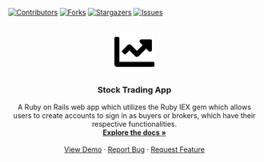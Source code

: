 <!-- PROJECT SHIELDS -->
<!--
*** See the bottom of this document for the declaration of the reference variables
*** for contributors-url, forks-url, etc. This is an optional, concise syntax you may use.
*** https://www.markdownguide.org/basic-syntax/#reference-style-links
-->

[![Contributors][contributors-shield]][contributors-url]
[![Forks][forks-shield]][forks-url]
[![Stargazers][stars-shield]][stars-url]
[![Issues][issues-shield]][issues-url]

<!-- PROJECT LOGO -->
<br />
<div align='center'>
  <a href='https://github.com/yvettetan/stock-trading-app'>
    <img src='images/chart-line-solid.svg' alt='Logo' width='80' height='80'>
  </a>

  <h3 align='center'>Stock Trading App</h3>

  <p align='center'>
    A Ruby on Rails web app which utilizes the Ruby IEX gem which allows users to create accounts to sign in as buyers or brokers, which have their respective functionalities.
    <br />
    <a href='https://github.com/yvettetan/stock-trading-app'><strong>Explore the docs »</strong></a>
    <br />
    <br />
    <a href='http://stockit1.herokuapp.com/'>View Demo</a>
    ·
    <a href='https://github.com/yvettetan/stock-trading-app/issues'>Report Bug</a>
    ·
    <a href='https://github.com/yvettetan/stock-trading-app/issues'>Request Feature</a>
  </p>
</div>

<!-- MARKDOWN LINKS & IMAGES -->
<!-- https://www.markdownguide.org/basic-syntax/#reference-style-links -->

[contributors-shield]: https://img.shields.io/github/contributors/yvettetan/stock-trading-app.svg?style=for-the-badge
[contributors-url]: https://github.com/yvettetan/stock-trading-app/graphs/contributors
[forks-shield]: https://img.shields.io/github/forks/yvettetan/stock-trading-app.svg?style=for-the-badge
[forks-url]: https://github.com/yvettetan/stock-trading-app/network/members
[stars-shield]: https://img.shields.io/github/stars/yvettetan/stock-trading-app.svg?style=for-the-badge
[stars-url]: https://github.com/yvettetan/stock-trading-app/stargazers
[issues-shield]: https://img.shields.io/github/issues/yvettetan/stock-trading-app.svg?style=for-the-badge
[issues-url]: https://github.com/yvettetan/stock-trading-app/issues
[product-screenshot]: images/chart-line-solid.svg
